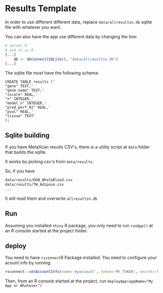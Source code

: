 # Results Template

In order to use different different data, replace `data/allresultsn.db` sqlite file  with whatever you want.

You can also have the app use different data by changing the line:

```R
# server.R
# and in ui.R
[...]
    db <- dbConnect(SQLite(), "data/allresultsn.db")
[...]
```

The sqlite file must have the following schema:

```
CREATE TABLE results ('
"gene" TEXT,'
"gene_name" TEXT,'
"zscore" REAL,'
"n" INTEGER,'
"model_n" INTEGER,'
"pred_perf_R2" REAL,'
"pval" REAL,'
"tissue" TEXT'
);
```

## Sqlite building

If you have MetaXcan results CSV's, there is a utility script at `data` folder that builds the sqlite.

It works by picking csv's from `data/results`.

So, if you have

```bash
data/results/DGN_WholeBlood.csv
data/results/TW_Adipose.csv
...
```

It will read them and overwrite `allresultsn.db`

## Run

Assuming you installed `shiny` R package, you only need to run `runApp()` at an R console started at the project folder.

## deploy

You need to have `rsconnect`R Package installed. You need to configure your acount info by running:

```R
rsconnect::setAccountInfo(name='myaccount', token='MY_TOKEN', secret='MY_SECRET')
```

Then, from an R console started at the project, run `deployApp(appName="My App or Whatever")`

